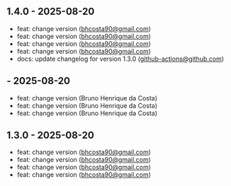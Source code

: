 ## 1.4.0 - 2025-08-20
- feat: change version (bhcosta90@gmail.com)
- feat: change version (bhcosta90@gmail.com)
- feat: change version (bhcosta90@gmail.com)
- feat: change version (bhcosta90@gmail.com)
- docs: update changelog for version 1.3.0 (github-actions@github.com)

##  - 2025-08-20
- feat: change version (Bruno Henrique da Costa)
- feat: change version (Bruno Henrique da Costa)
- feat: change version (Bruno Henrique da Costa)

## 1.3.0 - 2025-08-20
- feat: change version (bhcosta90@gmail.com)
- feat: change version (bhcosta90@gmail.com)
- feat: change version (bhcosta90@gmail.com)
- feat: change version (bhcosta90@gmail.com)
